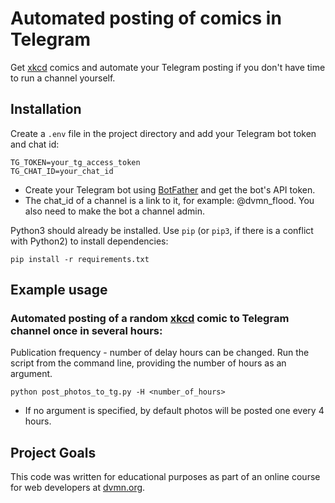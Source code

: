 # Automated posting of comics in Telegram

Get [xkcd](https://xkcd.com/) comics and automate your Telegram posting if you don't have time to run a channel yourself.


## Installation

Create a `.env` file in the project directory and add your Telegram bot token and chat id:
```
TG_TOKEN=your_tg_access_token
TG_CHAT_ID=your_chat_id
```

- Create your Telegram bot using [BotFather](https://telegram.me/BotFather) and get the bot's API token.
- The chat_id of a channel is a link to it, for example: @dvmn_flood. You also need to make the bot a channel admin.

Python3 should already be installed. 
Use `pip` (or `pip3`, if there is a conflict with Python2) to install dependencies:
```
pip install -r requirements.txt
```


## Example usage

### Automated posting of a random [xkcd](https://xkcd.com/) comic to Telegram channel once in several hours:
Publication frequency - number of delay hours can be changed. Run the script from the command line, providing the number of hours as an argument.
```
python post_photos_to_tg.py -H <number_of_hours>
```
- If no argument is specified, by default photos will be posted one every 4 hours.


## Project Goals

This code was written for educational purposes as part of an online course for web developers at [dvmn.org](https://dvmn.org/).
